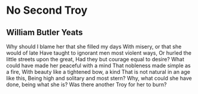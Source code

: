 # No Second Troy
## William Butler Yeats
Why should I blame her that she filled my days
With misery, or that she would of late
Have taught to ignorant men most violent ways,
Or hurled the little streets upon the great,
Had they but courage equal to desire?
What could have made her peaceful with a mind
That nobleness made simple as a fire,
With beauty like a tightened bow, a kind
That is not natural in an age like this,
Being high and solitary and most stern?
Why, what could she have done, being what she is?
Was there another Troy for her to burn?